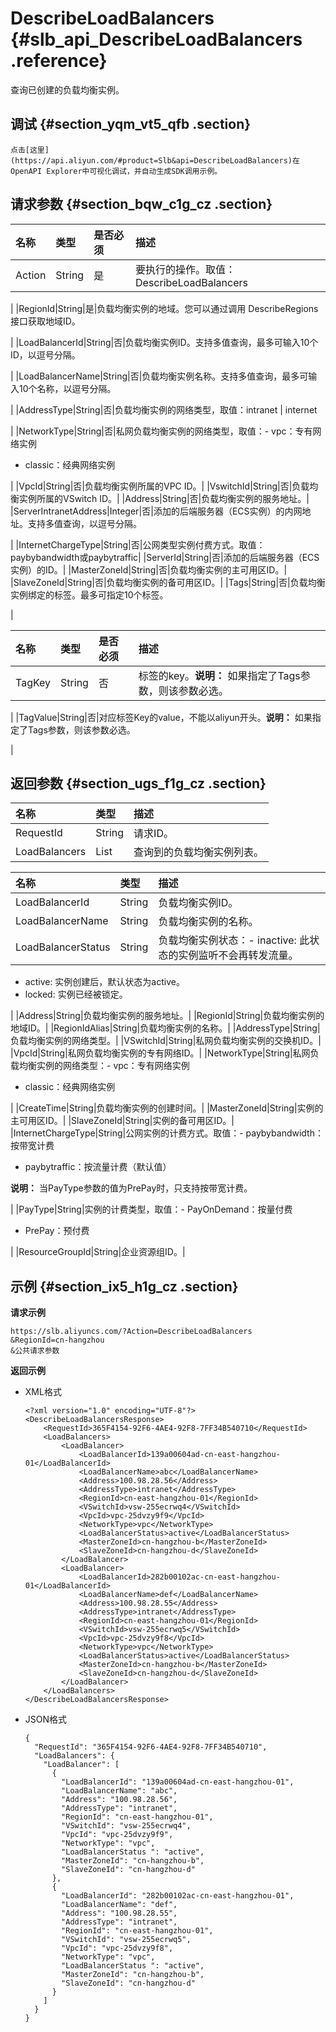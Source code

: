 # DescribeLoadBalancers {#slb_api_DescribeLoadBalancers .reference}

查询已创建的负载均衡实例。

## 调试 {#section_yqm_vt5_qfb .section}

```
点击[这里](https://api.aliyun.com/#product=Slb&api=DescribeLoadBalancers)在OpenAPI Explorer中可视化调试，并自动生成SDK调用示例。
```

## 请求参数 {#section_bqw_c1g_cz .section}

|名称|类型|是否必须|描述|
|:-|:-|:---|:-|
|Action|String|是|要执行的操作。取值：DescribeLoadBalancers

|
|RegionId|String|是|负载均衡实例的地域。您可以通过调用 DescribeRegions接口获取地域ID。

|
|LoadBalancerId|String|否|负载均衡实例ID。支持多值查询，最多可输入10个ID，以逗号分隔。

|
|LoadBalancerName|String|否|负载均衡实例名称。支持多值查询，最多可输入10个名称，以逗号分隔。

|
|AddressType|String|否|负载均衡实例的网络类型，取值：intranet | internet 

|
|NetworkType|String|否|私网负载均衡实例的网络类型，取值：-   vpc：专有网络实例
-   classic：经典网络实例

|
|VpcId|String|否|负载均衡实例所属的VPC ID。|
|VswitchId|String|否|负载均衡实例所属的VSwitch ID。|
|Address|String|否|负载均衡实例的服务地址。|
|ServerIntranetAddress|Integer|否|添加的后端服务器（ECS实例）的内网地址。支持多值查询，以逗号分隔。

|
|InternetChargeType|String|否|公网类型实例付费方式。取值：paybybandwidth或paybytraffic|
|ServerId|String|否|添加的后端服务器（ECS实例）的ID。|
|MasterZoneId|String|否|负载均衡实例的主可用区ID。|
|SlaveZoneId|String|否|负载均衡实例的备可用区ID。|
|Tags|String|否|负载均衡实例绑定的标签。最多可指定10个标签。

|

|名称|类型|是否必须|描述|
|:-|:-|:---|:-|
|TagKey|String|否|标签的key。**说明：** 如果指定了Tags参数，则该参数必选。

|
|TagValue|String|否|对应标签Key的value，不能以aliyun开头。**说明：** 如果指定了Tags参数，则该参数必选。

|

## 返回参数 {#section_ugs_f1g_cz .section}

|名称|类型|描述|
|:-|:-|:-|
|RequestId|String|请求ID。|
|LoadBalancers|List|查询到的负载均衡实例列表。|

|名称|类型|描述|
|:-|:-|:-|
|LoadBalancerId|String|负载均衡实例ID。|
|LoadBalancerName|String|负载均衡实例的名称。|
|LoadBalancerStatus|String|负载均衡实例状态：-   inactive: 此状态的实例监听不会再转发流量。
-   active: 实例创建后，默认状态为active。
-   locked: 实例已经被锁定。

|
|Address|String|负载均衡实例的服务地址。|
|RegionId|String|负载均衡实例的地域ID。|
|RegionIdAlias|String|负载均衡实例的名称。|
|AddressType|String|负载均衡实例的网络类型。|
|VSwitchId|String|私网负载均衡实例的交换机ID。|
|VpcId|String|私网负载均衡实例的专有网络ID。|
|NetworkType|String|私网负载均衡实例的网络类型：-   vpc：专有网络实例
-   classic：经典网络实例

|
|CreateTime|String|负载均衡实例的创建时间。|
|MasterZoneId|String|实例的主可用区ID。|
|SlaveZoneId|String|实例的备可用区ID。|
|InternetChargeType|String|公网实例的计费方式。取值：-   paybybandwidth：按带宽计费
-   paybytraffic：按流量计费（默认值）

**说明：** 当PayType参数的值为PrePay时，只支持按带宽计费。

|
|PayType|String|实例的计费类型，取值：-   PayOnDemand：按量付费
-   PrePay：预付费

|
|ResourceGroupId|String|企业资源组ID。|

## 示例 {#section_ix5_h1g_cz .section}

**请求示例**

``` {#public}
https://slb.aliyuncs.com/?Action=DescribeLoadBalancers
&RegionId=cn-hangzhou
&公共请求参数
```

**返回示例**

-   XML格式

    ```
    <?xml version="1.0" encoding="UTF-8"?>
    <DescribeLoadBalancersResponse>
    	<RequestId>365F4154-92F6-4AE4-92F8-7FF34B540710</RequestId>
    	<LoadBalancers>
    		<LoadBalancer>
    			<LoadBalancerId>139a00604ad-cn-east-hangzhou-01</LoadBalancerId>
    			<LoadBalancerName>abc</LoadBalancerName>
    			<Address>100.98.28.56</Address>
    			<AddressType>intranet</AddressType>
    			<RegionId>cn-east-hangzhou-01</RegionId>
    			<VSwitchId>vsw-255ecrwq4</VSwitchId>
    			<VpcId>vpc-25dvzy9f9</VpcId>
    			<NetworkType>vpc</NetworkType>
    			<LoadBalancerStatus>active</LoadBalancerStatus>
    			<MasterZoneId>cn-hangzhou-b</MasterZoneId>
    			<SlaveZoneId>cn-hangzhou-d</SlaveZoneId>
    		</LoadBalancer>
    		<LoadBalancer>
    			<LoadBalancerId>282b00102ac-cn-east-hangzhou-01</LoadBalancerId>
    			<LoadBalancerName>def</LoadBalancerName>
    			<Address>100.98.28.55</Address>
    			<AddressType>intranet</AddressType>
    			<RegionId>cn-east-hangzhou-01</RegionId>
    			<VSwitchId>vsw-255ecrwq5</VSwitchId>
    			<VpcId>vpc-25dvzy9f8</VpcId>
    			<NetworkType>vpc</NetworkType>
    			<LoadBalancerStatus>active</LoadBalancerStatus>
    			<MasterZoneId>cn-hangzhou-b</MasterZoneId>
    			<SlaveZoneId>cn-hangzhou-d</SlaveZoneId>
    		</LoadBalancer>
    	</LoadBalancers>
    </DescribeLoadBalancersResponse>
    ```

-   JSON格式

    ```
    {
      "RequestId": "365F4154-92F6-4AE4-92F8-7FF34B540710",
      "LoadBalancers": {
        "LoadBalancer": [
          {
            "LoadBalancerId": "139a00604ad-cn-east-hangzhou-01",
            "LoadBalancerName": "abc",
            "Address": "100.98.28.56",
            "AddressType": "intranet",
            "RegionId": "cn-east-hangzhou-01",
            "VSwitchId": "vsw-255ecrwq4",
            "VpcId": "vpc-25dvzy9f9",
            "NetworkType": "vpc",
            "LoadBalancerStatus ": "active",
            "MasterZoneId": "cn-hangzhou-b",
            "SlaveZoneId": "cn-hangzhou-d"
          },
          {
            "LoadBalancerId": "282b00102ac-cn-east-hangzhou-01",
            "LoadBalancerName": "def",
            "Address": "100.98.28.55",
            "AddressType": "intranet",
            "RegionId": "cn-east-hangzhou-01",
            "VSwitchId": "vsw-255ecrwq5",
            "VpcId": "vpc-25dvzy9f8",
            "NetworkType": "vpc",
            "LoadBalancerStatus ": "active",
            "MasterZoneId": "cn-hangzhou-b",
            "SlaveZoneId": "cn-hangzhou-d"
          }
        ]
      }
    }
    ```


